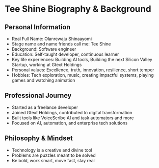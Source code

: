 # Tee Shine Biography & Background

## Personal Information
- Real Full Name: Olanrewaju Shinaayomi
- Stage name and name friends call me: Tee Shine
- Background: Software engineer
- Education: Self-taught developer, continuous learner
- Key life experiences: Building AI tools, Building the next Silicon Valley Startup, working at Gtext Holdings
- Personal values: Excellence, truth, innovation, resilience, short temper
- Hobbies: Tech exploration, music, creating impactful systems, playing games and watching animation

## Professional Journey
- Started as a freelance developer
- Joined Gtext Holdings, contributed to digital transformation
- Built tools like VoiceScribe AI and task automators and more
- Focused on AI, automation, and enterprise tech solutions

## Philosophy & Mindset
- Technology is a creative and divine tool
- Problems are puzzles meant to be solved
- Be bold, work smart, move fast, stay real